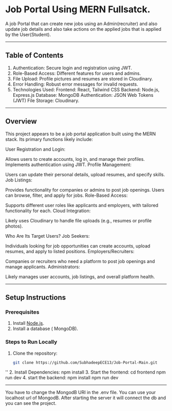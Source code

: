 # Job Portal Using MERN Fullsatck.

A job Portal that can create new jobs using an Admin(recruiter) and also update job details and also take actions on the applied jobs that is applied by the User(Student). 

---

## Table of Contents
1. Authentication: Secure login and registration using JWT.
2. Role-Based Access: Different features for users and admins.
3. File Upload: Profile pictures and resumes are stored in Cloudinary.
4. Error Handling: Robust error messages for invalid requests.
5. Technologies Used: Frontend: React, Tailwind CSS
Backend: Node.js, Express.js
Database: MongoDB
Authentication: JSON Web Tokens (JWT)
File Storage: Cloudinary.


---

## Overview

This project appears to be a job portal application built using the MERN stack. Its primary functions likely include:

User Registration and Login:

Allows users to create accounts, log in, and manage their profiles.
Implements authentication using JWT.
Profile Management:

Users can update their personal details, upload resumes, and specify skills.
Job Listings:

Provides functionality for companies or admins to post job openings.
Users can browse, filter, and apply for jobs.
Role-Based Access:

Supports different user roles like applicants and employers, with tailored functionality for each.
Cloud Integration:

Likely uses Cloudinary to handle file uploads (e.g., resumes or profile photos).


Who Are Its Target Users?
Job Seekers:

Individuals looking for job opportunities can create accounts, upload resumes, and apply to listed positions.
Employers/Recruiters:

Companies or recruiters who need a platform to post job openings and manage applicants.
Administrators:

Likely manages user accounts, job listings, and overall platform health.


---

## Setup Instructions

### Prerequisites
1. Install [Node.js](https://nodejs.org/).
2. Install a database ( MongoDB).


### Steps to Run Locally
1. Clone the repository:
   ```bash
   git clone https://github.com/SubhadeepECE13/Job-Portal-Main.git
''
2. Install Dependencies: npm install
3. Start the frontend: cd frontend
npm run dev
4. start the backend: npm install
npm run dev


*****
You have to change the MongodB URI in the .env file. You can use your localhost url of MongodB. After starting the server it will connect the db and you can see the project.


